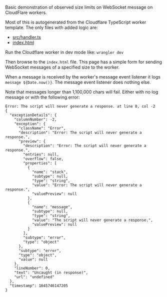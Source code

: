 Basic demonstration of observed size limits on WebSocket message on CloudFlare workers.

Most of this is autogenerated from the Cloudflare TypeScript worker template.  The only files with added logic are:
- [src/handler.ts](src/handler.ts)
- [index.html](index.html)

Run the Cloudflare worker in dev mode like:
`wrangler dev`

Then browse to the `index.html` file.  This page has a simple form for sending WebSocket messages of a specified size to the worker.

When a message is received by the worker's message event listener it logs `message ${Date.now()}`.  The message event listener does nothing else.

Note that messages longer than 1,100,000 chars will fail.  Either with no log message or with the following error:

```
Error: The script will never generate a response. at line 0, col -2
{
  "exceptionDetails": {
    "columnNumber": -2,
    "exception": {
      "className": "Error",
      "description": "Error: The script will never generate a response.",
      "preview": {
        "description": "Error: The script will never generate a response.",
        "entries": null,
        "overflow": false,
        "properties": [
          {
            "name": "stack",
            "subtype": null,
            "type": "string",
            "value": "Error: The script will never generate a response.",
            "valuePreview": null
          },
          {
            "name": "message",
            "subtype": null,
            "type": "string",
            "value": "The script will never generate a response.",
            "valuePreview": null
          }
        ],
        "subtype": "error",
        "type": "object"
      },
      "subtype": "error",
      "type": "object",
      "value": null
    },
    "lineNumber": 0,
    "text": "Uncaught (in response)",
    "url": "undefined"
  },
  "timestamp": 1645746147205
}

```
